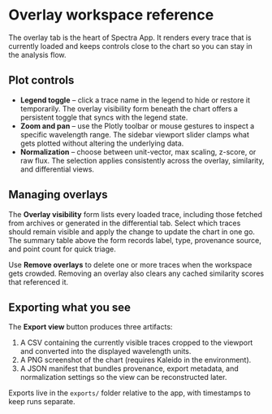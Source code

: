 # Overlay workspace reference

The overlay tab is the heart of Spectra App. It renders every trace that is
currently loaded and keeps controls close to the chart so you can stay in the
analysis flow.

## Plot controls

- **Legend toggle** – click a trace name in the legend to hide or restore it
  temporarily. The overlay visibility form beneath the chart offers a
  persistent toggle that syncs with the legend state.
- **Zoom and pan** – use the Plotly toolbar or mouse gestures to inspect a
  specific wavelength range. The sidebar viewport slider clamps what gets
  plotted without altering the underlying data.
- **Normalization** – choose between unit-vector, max scaling, z-score, or raw
  flux. The selection applies consistently across the overlay, similarity, and
  differential views.

## Managing overlays

The **Overlay visibility** form lists every loaded trace, including those
fetched from archives or generated in the differential tab. Select which traces
should remain visible and apply the change to update the chart in one go. The
summary table above the form records label, type, provenance source, and point
count for quick triage.

Use **Remove overlays** to delete one or more traces when the workspace gets
crowded. Removing an overlay also clears any cached similarity scores that
referenced it.

## Exporting what you see

The **Export view** button produces three artifacts:

1. A CSV containing the currently visible traces cropped to the viewport and
   converted into the displayed wavelength units.
2. A PNG screenshot of the chart (requires Kaleido in the environment).
3. A JSON manifest that bundles provenance, export metadata, and normalization
   settings so the view can be reconstructed later.

Exports live in the `exports/` folder relative to the app, with timestamps to
keep runs separate.
